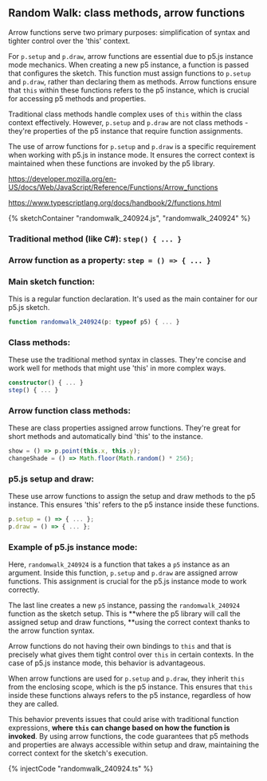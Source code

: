 ## Random Walk: class methods, arrow functions
Arrow functions serve two primary purposes: simplification of syntax and tighter control over the 'this' context.

For `p.setup` and `p.draw`, arrow functions are essential due to p5.js instance mode mechanics. When creating a new p5 instance, a function is passed that configures the sketch. This function must assign functions to `p.setup` and `p.draw`, rather than declaring them as methods. Arrow functions ensure that `this` within these functions refers to the p5 instance, which is crucial for accessing p5 methods and properties.

Traditional class methods handle complex uses of `this` within the class context effectively. However, `p.setup` and `p.draw` are not class methods - they're properties of the p5 instance that require function assignments.

The use of arrow functions for `p.setup` and `p.draw` is a specific requirement when working with p5.js in instance mode. It ensures the correct context is maintained when these functions are invoked by the p5 library.

https://developer.mozilla.org/en-US/docs/Web/JavaScript/Reference/Functions/Arrow_functions

https://www.typescriptlang.org/docs/handbook/2/functions.html

{% sketchContainer "randomwalk_240924.js", "randomwalk_240924" %}

### Traditional method (like C#): `step() { ... }`

### Arrow function as a property: `step = () => { ... }`

### Main sketch function: 
This is a regular function declaration. It's used as the main container for our p5.js sketch.
```typescript
function randomwalk_240924(p: typeof p5) { ... }
```

### Class methods:
These use the traditional method syntax in classes. They're concise and work well for methods that might use 'this' in more complex ways.
```typescript
constructor() { ... }
step() { ... }
```

### Arrow function class methods:
These are class properties assigned arrow functions. They're great for short methods and automatically bind 'this' to the instance.
```typescript
show = () => p.point(this.x, this.y);
changeShade = () => Math.floor(Math.random() * 256);
```

### p5.js setup and draw:
These use arrow functions to assign the setup and draw methods to the p5 instance. This ensures 'this' refers to the p5 instance inside these functions.
```typescript
p.setup = () => { ... };
p.draw = () => { ... };
```

### Example of p5.js instance mode:
Here, `randomwalk_240924` is a function that takes a `p5` instance as an argument. Inside this function, `p.setup` and `p.draw` are assigned arrow functions. This assignment is crucial for the p5.js instance mode to work correctly.

The last line creates a new `p5` instance, passing the `randomwalk_240924` function as the sketch setup. This is **where the p5 library will call the assigned setup and draw functions, **using the correct context thanks to the arrow function syntax.

Arrow functions do not having their own bindings to `this` and that is precisely what gives them tight control over `this` in certain contexts. In the case of p5.js instance mode, this behavior is advantageous.

When arrow functions are used for `p.setup` and `p.draw`, they inherit `this` from the enclosing scope, which is the p5 instance. This ensures that `this` inside these functions always refers to the p5 instance, regardless of how they are called.

This behavior prevents issues that could arise with traditional function expressions, **where `this` can change based on how the function is invoked**. By using arrow functions, the code guarantees that p5 methods and properties are always accessible within setup and draw, maintaining the correct context for the sketch's execution.

{% injectCode "randomwalk_240924.ts" %}